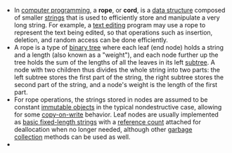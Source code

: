 - In [computer programming](https://en.wikipedia.org/wiki/Computer_programming), a **rope**, or **cord**, is a [data structure](https://en.wikipedia.org/wiki/Data_structure) composed of smaller [strings](https://en.wikipedia.org/wiki/String_(computer_science)) that is used to efficiently store and manipulate a very long string. For example, a [text editing](https://en.wikipedia.org/wiki/Text_editing) program may use a rope to represent the text being edited, so that operations such as insertion, deletion, and random access can be done efficiently.
- A rope is a type of [binary tree](https://en.wikipedia.org/wiki/Binary_tree) where each leaf (end node) holds a string and a length (also known as a "weight"), and each node further up the tree holds the sum of the lengths of all the leaves in its left [subtree](https://en.wikipedia.org/wiki/Subtree). A node with two children thus divides the whole string into two parts: the left subtree stores the first part of the string, the right subtree stores the second part of the string, and a node's weight is the length of the first part.
- For rope operations, the strings stored in nodes are assumed to be constant [immutable objects](https://en.wikipedia.org/wiki/Immutable_object) in the typical nondestructive case, allowing for some [copy-on-write](https://en.wikipedia.org/wiki/Copy-on-write) behavior. Leaf nodes are usually implemented as [basic fixed-length strings](https://en.wikipedia.org/wiki/String_(computer_science)) with a [reference count](https://en.wikipedia.org/wiki/Reference_counting) attached for deallocation when no longer needed, although other [garbage collection](https://en.wikipedia.org/wiki/Garbage_collection_(computer_science)) methods can be used as well.
-